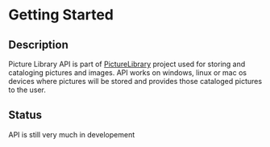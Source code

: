 # Getting Started

## Description

Picture Library API is part of [PictureLibrary](https://github.com/TomaszKumiega/PictureLibrary) project used for storing and cataloging pictures and images.
API works on windows, linux or mac os devices where pictures will be stored and provides those cataloged pictures to the user.

## Status

API is still very much in developement
